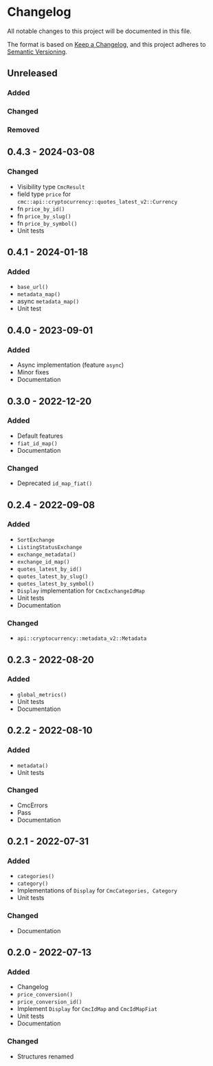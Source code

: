 # Changelog
All notable changes to this project will be documented in this file.

The format is based on [Keep a Changelog](https://keepachangelog.com/en/1.0.0/),
and this project adheres to [Semantic Versioning](https://semver.org/spec/v2.0.0.html).

## Unreleased
### Added

### Changed

### Removed

## 0.4.3 - 2024-03-08
### Changed
- Visibility type `CmcResult`
- field type `price` for `cmc::api::cryptocurrency::quotes_latest_v2::Currency`
- fn `price_by_id()`
- fn `price_by_slug()`
- fn `price_by_symbol()`
- Unit tests

## 0.4.1 - 2024-01-18
### Added
- `base_url()`
- `metadata_map()`
- async `metadata_map()`
- Unit test

## 0.4.0 - 2023-09-01
### Added
- Async implementation (feature `async`)
- Minor fixes
- Documentation

## 0.3.0 - 2022-12-20
### Added
- Default features
- `fiat_id_map()`
- Documentation

### Changed
- Deprecated `id_map_fiat()`

## 0.2.4 - 2022-09-08
### Added
- `SortExchange`
- `ListingStatusExchange`
- `exchange_metadata()`
- `exchange_id_map()`
- `quotes_latest_by_id()`
- `quotes_latest_by_slug()`
- `quotes_latest_by_symbol()`
- `Display` implementation for `CmcExchangeIdMap`
- Unit tests
- Documentation

### Changed
- `api::cryptocurrency::metadata_v2::Metadata`

## 0.2.3 - 2022-08-20
### Added
- `global_metrics()`
- Unit tests
- Documentation

## 0.2.2 - 2022-08-10
### Added
- `metadata()`
- Unit tests

### Changed
- CmcErrors
- Pass
- Documentation

## 0.2.1 - 2022-07-31
### Added
- `categories()`
- `category()`
- Implementations of `Display` for `CmcCategories, Category`
- Unit tests

### Changed
- Documentation

## 0.2.0 - 2022-07-13
### Added
- Changelog
- `price_conversion()`
- `price_conversion_id()`
- Implement `Display` for `CmcIdMap` and `CmcIdMapFiat`
- Unit tests
- Documentation

### Changed
- Structures renamed
